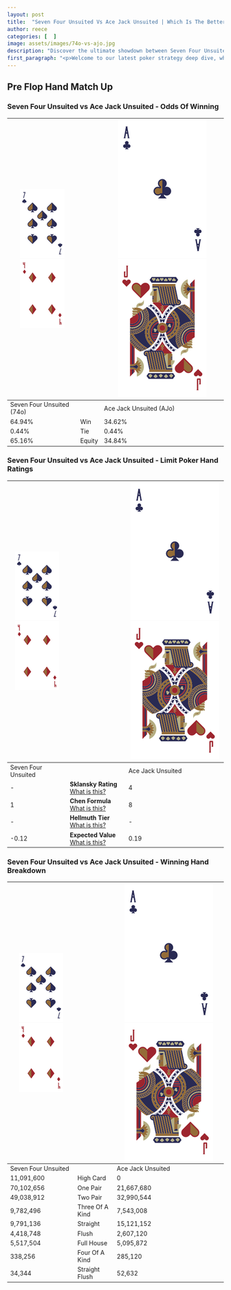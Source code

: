 ```yaml
---
layout: post
title:  "Seven Four Unsuited Vs Ace Jack Unsuited | Which Is The Better Hand In Poker? A Complete Guide"
author: reece
categories: [  ]
image: assets/images/74o-vs-ajo.jpg
description: "Discover the ultimate showdown between Seven Four Unsuited and Ace Jack Unsuited in poker! Uncover the odds, strategies, and scenarios where one hand triumphs over the other. Get ready to up your poker game with this thrilling analysis."
first_paragraph: "<p>Welcome to our latest poker strategy deep dive, where we're pitting two distinct hands against each other in a high-stakes showdown: Seven Four Unsuited vs Ace Jack Unsuited.</p><p>In the dynamic world of poker, every decision counts, and knowing which hand holds the upper hand is key to your success at the table.</p><p>In this article, we'll dissect these two hands, explore the scenarios where one dominates the other, and equip you with the knowledge to make strategic choices that can tip the odds in your favor.</p><p>Get ready to unravel the intriguing dynamics of these poker hands and elevate your game to new heights.</p>"
---
```




[comment]: # (sp0)

## Pre Flop Hand Match Up

<div class="table hand-ratings" markdown="1"> 



### Seven Four Unsuited vs Ace Jack Unsuited - Odds Of Winning


    
| ![image info](assets/images/hand1/7.png) ![image info](assets/images/hand1/4o.png) |  | ![image info](assets/images/hand2/A.png) ![image info](assets/images/hand2/Jo.png) |
| -------- | -------- | -------- |
| Seven Four Unsuited (74o) |  | Ace Jack Unsuited (AJo) |
| 64.94% | Win | 34.62% |
| 0.44% | Tie | 0.44% |
| 65.16% | Equity | 34.84% |




[comment]: # (sp1)



### Seven Four Unsuited vs Ace Jack Unsuited - Limit Poker Hand Ratings


    
| ![image info](assets/images/hand1/7.png) ![image info](assets/images/hand1/4o.png) |  | ![image info](assets/images/hand2/A.png) ![image info](assets/images/hand2/Jo.png) |
| -------- | -------- | -------- |
| Seven Four Unsuited |  | Ace Jack Unsuited |
| - | **Sklansky Rating** [What is this?](/sklansky-rating-explained) | 4 |
| 1 | **Chen Formula** [What is this?](/chen-formula-explained) | 8 |
| - | **Hellmuth Tier** [What is this?](/Hellmuth-tier-explained) | - |
| -0.12 | **Expected Value** [What is this?](/expected-value-explained) | 0.19 |




[comment]: # (sp2)



### Seven Four Unsuited vs Ace Jack Unsuited - Winning Hand Breakdown


    
| ![image info](assets/images/hand1/7.png) ![image info](assets/images/hand1/4o.png) |  | ![image info](assets/images/hand2/A.png) ![image info](assets/images/hand2/Jo.png) |
| -------- | -------- | -------- |
| Seven Four Unsuited |  | Ace Jack Unsuited |
| 11,091,600 | High Card | 0 |
| 70,102,656 | One Pair | 21,667,680 |
| 49,038,912 | Two Pair | 32,990,544 |
| 9,782,496 | Three Of A Kind | 7,543,008 |
| 9,791,136 | Straight | 15,121,152 |
| 4,418,748 | Flush | 2,607,120 |
| 5,517,504 | Full House | 5,095,872 |
| 338,256 | Four Of A Kind | 285,120 |
| 34,344 | Straight Flush | 52,632 |




[comment]: # (sp3)



</div>

[comment]: # (sp4)



[comment]: # (sp5)

